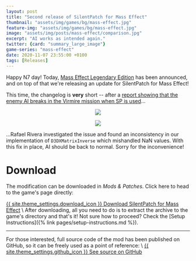 ```yaml
---
layout: post
title: "Second release of SilentPatch for Mass Effect"
thumbnail: "assets/img/games/bg/mass-effect.jpg"
feature-img: "assets/img/games/bg/mass-effect.jpg"
image: "assets/img/posts/mass-effect/comparison.jpg"
excerpt: "AI works as intended again."
twitter: {card: "summary_large_image"}
game-series: "mass-effect"
date: 2020-11-07 23:55:00 +0100
tags: [Releases]
---
```


Happy N7 day! Today, [Mass Effect Legendary Edition](https://twitter.com/masseffect/status/1325106163722162177?s=20) has been announced, and on top of that
we're releasing an update for SilentPatch for Mass Effect!

This time, the changelog is **very** short -- after a [report showing that the enemy AI breaks in the Virmire mission when SP is used](https://github.com/CookiePLMonster/SilentPatchME/issues/4)...

<p align="center">
<img src="https://user-images.githubusercontent.com/475132/98448081-87e9b100-20de-11eb-9c1f-2bd8716179a1.gif">
</p>

<p align="center">
<img src="https://user-images.githubusercontent.com/475132/98448155-05152600-20df-11eb-9702-45b1d9b84fcb.gif">
</p>

...Rafael Rivera investigated the issue and found an inconsistency in our implementation of `D3DXMatrixInverse` which mishandled NaN values.
With this fix in place, AI should be back to normal. Sorry for the inconvenience!


# Download

The modification can be downloaded in *Mods & Patches*. Click here to head to the game's page directly:

<a href="{% link _games/mass-effect.md %}#silentpatch" class="button" role="button" target="_blank">{{ site.theme_settings.download_icon }} Download SilentPatch for Mass Effect</a> \\
After downloading, all you need to do is to extract the archive to the game's directory and that's it! Not sure how to proceed? Check the [Setup Instructions]({% link pages/setup-instructions.md %}).

***

For those interested,
full source code of the mod has been published on GitHub, so it can be freely used as a point of reference: \\
<a href="https://github.com/CookiePLMonster/SilentPatchME" class="button github" role="button" target="_blank">{{ site.theme_settings.github_icon }} See source on GitHub</a>
